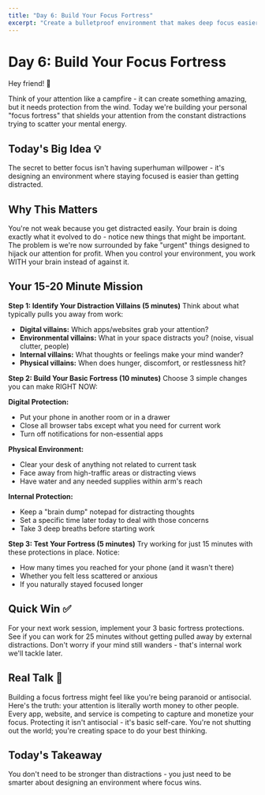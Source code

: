 ```yaml
---
title: "Day 6: Build Your Focus Fortress"
excerpt: "Create a bulletproof environment that makes deep focus easier than distraction."
---
```


# Day 6: Build Your Focus Fortress

Hey friend! 👋

Think of your attention like a campfire - it can create something amazing, but it needs protection from the wind. Today we're building your personal "focus fortress" that shields your attention from the constant distractions trying to scatter your mental energy.

## Today's Big Idea 💡

The secret to better focus isn't having superhuman willpower - it's designing an environment where staying focused is easier than getting distracted.

## Why This Matters

You're not weak because you get distracted easily. Your brain is doing exactly what it evolved to do - notice new things that might be important. The problem is we're now surrounded by fake "urgent" things designed to hijack our attention for profit. When you control your environment, you work WITH your brain instead of against it.

## Your 15-20 Minute Mission

**Step 1: Identify Your Distraction Villains (5 minutes)**
Think about what typically pulls you away from work:

- **Digital villains:** Which apps/websites grab your attention?
- **Environmental villains:** What in your space distracts you? (noise, visual clutter, people)
- **Internal villains:** What thoughts or feelings make your mind wander?
- **Physical villains:** When does hunger, discomfort, or restlessness hit?

**Step 2: Build Your Basic Fortress (10 minutes)**
Choose 3 simple changes you can make RIGHT NOW:

**Digital Protection:**

- Put your phone in another room or in a drawer
- Close all browser tabs except what you need for current work
- Turn off notifications for non-essential apps

**Physical Environment:**

- Clear your desk of anything not related to current task
- Face away from high-traffic areas or distracting views
- Have water and any needed supplies within arm's reach

**Internal Protection:**

- Keep a "brain dump" notepad for distracting thoughts
- Set a specific time later today to deal with those concerns
- Take 3 deep breaths before starting work

**Step 3: Test Your Fortress (5 minutes)**
Try working for just 15 minutes with these protections in place. Notice:

- How many times you reached for your phone (and it wasn't there)
- Whether you felt less scattered or anxious
- If you naturally stayed focused longer

## Quick Win ✅

For your next work session, implement your 3 basic fortress protections. See if you can work for 25 minutes without getting pulled away by external distractions. Don't worry if your mind still wanders - that's internal work we'll tackle later.

## Real Talk 💬

Building a focus fortress might feel like you're being paranoid or antisocial. Here's the truth: your attention is literally worth money to other people. Every app, website, and service is competing to capture and monetize your focus. Protecting it isn't antisocial - it's basic self-care. You're not shutting out the world; you're creating space to do your best thinking.

## Today's Takeaway

You don't need to be stronger than distractions - you just need to be smarter about designing an environment where focus wins.
